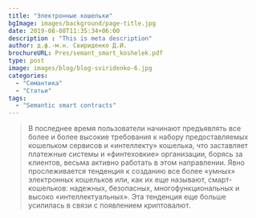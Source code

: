 ```yaml
---
title: "Электронные кошельки"
bgImage: images/background/page-title.jpg
date: 2019-08-08T11:35:34+06:00
description : "This is meta description"
author: д.ф.-м.н. Свириденко Д.И.
brochureURL: Pres/semant_smart_koshelek.pdf
type: post
image: images/blog/blog-sviridenko-6.jpg
categories: 
  - "Семантика"
  - "Статьи"
tags:
  - "Semantic smart contracts"
---
```


> В последнее время пользователи начинают предъявлять все более и более высокие требования к набору предоставляемых кошельком сервисов и «интеллекту» кошелька, что заставляет платежные системы и «финтеховкие» организации, борясь за клиентов, весьма активно работать в этом направлении. Явно прослеживается тенденция к созданию все более «умных» электронных кошельков или, как их еще называют, смарт-кошельков: надежных, безопасных, многофункциональных и высоко «интеллектуальных». Эта тенденция еще больше усилилась в связи с появлением криптовалют.